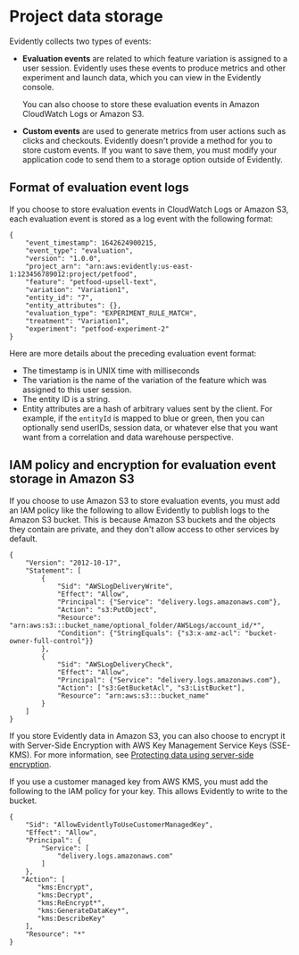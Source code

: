 # Project data storage<a name="CloudWatch-Evidently-datastorage"></a>

Evidently collects two types of events:
+ **Evaluation events** are related to which feature variation is assigned to a user session\. Evidently uses these events to produce metrics and other experiment and launch data, which you can view in the Evidently console\. 

  You can also choose to store these evaluation events in Amazon CloudWatch Logs or Amazon S3\.
+ **Custom events** are used to generate metrics from user actions such as clicks and checkouts\. Evidently doesn't provide a method for you to store custom events\. If you want to save them, you must modify your application code to send them to a storage option outside of Evidently\.

## Format of evaluation event logs<a name="CloudWatch-Evidently-datastorage-logformat"></a>

If you choose to store evaluation events in CloudWatch Logs or Amazon S3, each evaluation event is stored as a log event with the following format:

```
{
    "event_timestamp": 1642624900215,
    "event_type": "evaluation",
    "version": "1.0.0",
    "project_arn": "arn:aws:evidently:us-east-1:123456789012:project/petfood",
    "feature": "petfood-upsell-text",
    "variation": "Variation1",
    "entity_id": "7",
    "entity_attributes": {},
    "evaluation_type": "EXPERIMENT_RULE_MATCH",
    "treatment": "Variation1",
    "experiment": "petfood-experiment-2"
}
```

Here are more details about the preceding evaluation event format:
+ The timestamp is in UNIX time with milliseconds 
+ The variation is the name of the variation of the feature which was assigned to this user session\.
+ The entity ID is a string\.
+ Entity attributes are a hash of arbitrary values sent by the client\. For example, if the `entityId` is mapped to blue or green, then you can optionally send userIDs, session data, or whatever else that you want want from a correlation and data warehouse perspective\. 

## IAM policy and encryption for evaluation event storage in Amazon S3<a name="CloudWatch-Evidently-datastorage-s3"></a>

If you choose to use Amazon S3 to store evaluation events, you must add an IAM policy like the following to allow Evidently to publish logs to the Amazon S3 bucket\. This is because Amazon S3 buckets and the objects they contain are private, and they don't allow access to other services by default\.

```
{
    "Version": "2012-10-17",
    "Statement": [
        {
            "Sid": "AWSLogDeliveryWrite",
            "Effect": "Allow",
            "Principal": {"Service": "delivery.logs.amazonaws.com"},
            "Action": "s3:PutObject",
            "Resource": "arn:aws:s3:::bucket_name/optional_folder/AWSLogs/account_id/*",
            "Condition": {"StringEquals": {"s3:x-amz-acl": "bucket-owner-full-control"}}
        },
        {
            "Sid": "AWSLogDeliveryCheck",
            "Effect": "Allow",
            "Principal": {"Service": "delivery.logs.amazonaws.com"},
            "Action": ["s3:GetBucketAcl", "s3:ListBucket"],
            "Resource": "arn:aws:s3:::bucket_name"
        }
    ]
}
```

If you store Evidently data in Amazon S3, you can also choose to encrypt it with Server\-Side Encryption with AWS Key Management Service Keys \(SSE\-KMS\)\. For more information, see [ Protecting data using server\-side encryption](https://docs.aws.amazon.com/AmazonS3/latest/userguide/serv-side-encryption.html)\.

If you use a customer managed key from AWS KMS, you must add the following to the IAM policy for your key\. This allows Evidently to write to the bucket\.

```
{
    "Sid": "AllowEvidentlyToUseCustomerManagedKey",
    "Effect": "Allow",
    "Principal": {
        "Service": [
            "delivery.logs.amazonaws.com"
        ]
    },
   "Action": [
       "kms:Encrypt",
       "kms:Decrypt",
       "kms:ReEncrypt*",
       "kms:GenerateDataKey*",
       "kms:DescribeKey"
    ],
    "Resource": "*"
}
```